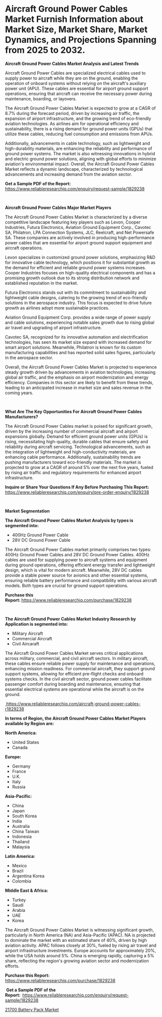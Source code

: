 <p><h1>Aircraft Ground Power Cables Market Furnish Information about Market Size, Market Share, Market Dynamics, and Projections Spanning from 2025 to 2032.</h1></p><p><strong>Aircraft Ground Power Cables Market Analysis and Latest Trends</strong></p>
<p><p>Aircraft Ground Power Cables are specialized electrical cables used to supply power to aircraft while they are on the ground, enabling the operation of onboard systems without relying on the aircraft's auxiliary power unit (APU). These cables are essential for airport ground support operations, ensuring that aircraft can receive the necessary power during maintenance, boarding, or layovers.</p><p>The Aircraft Ground Power Cables Market is expected to grow at a CAGR of 8.7% during the forecast period, driven by increasing air traffic, the expansion of airport infrastructure, and the growing trend of eco-friendly aviation technologies. As airlines aim for operational efficiency and sustainability, there is a rising demand for ground power units (GPUs) that utilize these cables, reducing fuel consumption and emissions from APUs. </p><p>Additionally, advancements in cable technology, such as lightweight and high-durability materials, are enhancing the reliability and performance of ground power systems. The market is also witnessing innovations in hybrid and electric ground power solutions, aligning with global efforts to minimize aviation's environmental impact. Overall, the Aircraft Ground Power Cables Market reflects a dynamic landscape, characterized by technological advancements and increasing demand from the aviation sector.</p></p>
<p><strong>Get a Sample PDF of the Report:&nbsp;</strong> <a href="https://www.reliableresearchiq.com/enquiry/request-sample/1829238?utm_campaign=2580&utm_medium=2&utm_source=Github&utm_content=ia&utm_term=07042025&utm_id=aircraft-ground-power-cables">https://www.reliableresearchiq.com/enquiry/request-sample/1829238</a></p>
<p>&nbsp;</p>
<p><strong>Aircraft Ground Power Cables Major Market Players</strong></p>
<p><p>The Aircraft Ground Power Cables Market is characterized by a diverse competitive landscape featuring key players such as Levon, Cooper Industries, Futura Electronics, Aviation Ground Equipment Corp., Cavotec SA, Philatron, LPA Connection Systems, JLC, Reelcraft, and Net Powersafe SA. These companies are actively involved in producing high-performance power cables that are essential for airport ground support equipment and aircraft operations.</p><p>Levon specializes in customized ground power solutions, emphasizing R&D for innovative cable technology, which positions it for substantial growth as the demand for efficient and reliable ground power systems increases. Cooper Industries focuses on high-quality electrical components and has a promising growth outlook due to its strong distribution network and established reputation in the market.</p><p>Futura Electronics stands out with its commitment to sustainability and lightweight cable designs, catering to the growing trend of eco-friendly solutions in the aerospace industry. This focus is expected to drive future growth as airlines adopt more sustainable practices.</p><p>Aviation Ground Equipment Corp. provides a wide range of power supply and cable solutions, experiencing notable sales growth due to rising global air travel and upgrading of airport infrastructure.</p><p>Cavotec SA, recognized for its innovative automation and electrification technologies, has seen its market size expand with increased demand for smart airport solutions. Meanwhile, Philatron is known for its custom manufacturing capabilities and has reported solid sales figures, particularly in the aerospace sector.</p><p>Overall, the Aircraft Ground Power Cables Market is projected to experience steady growth driven by advancements in aviation technologies, increasing global air traffic, and the emphasis on airport modernization and energy efficiency. Companies in this sector are likely to benefit from these trends, leading to an anticipated increase in market size and sales revenue in the coming years.</p></p>
<p>&nbsp;</p>
<p><strong>What Are The Key Opportunities For Aircraft Ground Power Cables Manufacturers?</strong></p>
<p><p>The Aircraft Ground Power Cables market is poised for significant growth, driven by the increasing number of commercial aircraft and airport expansions globally. Demand for efficient ground power units (GPUs) is rising, necessitating high-quality, durable cables that ensure safety and reliability during aircraft servicing. Technological advancements, such as the integration of lightweight and high-conductivity materials, are enhancing cable performance. Additionally, sustainability trends are pushing manufacturers toward eco-friendly materials. The market is projected to grow at a CAGR of around 5% over the next five years, fueled by rising air traffic and regulatory requirements for enhanced airport infrastructure.</p></p>
<p><strong>Inquire or Share Your Questions If Any Before Purchasing This Report:</strong> <a href="https://www.reliableresearchiq.com/enquiry/pre-order-enquiry/1829238?utm_campaign=2580&utm_medium=2&utm_source=Github&utm_content=ia&utm_term=07042025&utm_id=aircraft-ground-power-cables">https://www.reliableresearchiq.com/enquiry/pre-order-enquiry/1829238</a></p>
<p>&nbsp;</p>
<p><strong>Market Segmentation</strong></p>
<p><strong>The Aircraft Ground Power Cables Market Analysis by types is segmented into:</strong></p>
<p><ul><li>400Hz Ground Power Cable</li><li>28V DC Ground Power Cable</li></ul></p>
<p><p>The Aircraft Ground Power Cables market primarily comprises two types: 400Hz Ground Power Cables and 28V DC Ground Power Cables. 400Hz cables are used for supplying power to aircraft systems and equipment during ground operations, offering efficient energy transfer and lightweight design, which is vital for modern aircraft. Meanwhile, 28V DC cables provide a stable power source for avionics and other essential systems, ensuring reliable battery performance and compatibility with various aircraft models. Both types are crucial for ground support operations.</p></p>
<p><strong>Purchase this Report:&nbsp;</strong><a href="https://www.reliableresearchiq.com/purchase/1829238?utm_campaign=2580&utm_medium=2&utm_source=Github&utm_content=ia&utm_term=07042025&utm_id=aircraft-ground-power-cables">https://www.reliableresearchiq.com/purchase/1829238</a></p>
<p>&nbsp;</p>
<p><strong>The Aircraft Ground Power Cables Market Industry Research by Application is segmented into:</strong></p>
<p><ul><li>Military Aircraft</li><li>Commercial Aircraft</li><li>Civil Aircaraft</li></ul></p>
<p><p>The Aircraft Ground Power Cables Market serves critical applications across military, commercial, and civil aircraft sectors. In military aircraft, these cables ensure reliable power supply for maintenance and operations, enhancing mission readiness. For commercial aircraft, they support ground support systems, allowing for efficient pre-flight checks and onboard systems checks. In the civil aircraft sector, ground power cables facilitate passenger comfort during boarding and maintenance, ensuring that essential electrical systems are operational while the aircraft is on the ground.</p></p>
<p><a href="https://www.reliableresearchiq.com/aircraft-ground-power-cables-r1829238?utm_campaign=2580&utm_medium=2&utm_source=Github&utm_content=ia&utm_term=07042025&utm_id=aircraft-ground-power-cables">&nbsp;https://www.reliableresearchiq.com/aircraft-ground-power-cables-r1829238</a></p>
<p><strong>In terms of Region, the Aircraft Ground Power Cables Market Players available by Region are:</strong></p>
<p>
    <p> <strong> North America: </strong>
        <ul>
            <li>United States</li>
            <li>Canada</li>
        </ul>
        </p> 
    <p> <strong> Europe: </strong>
        <ul>
            <li>Germany</li>
            <li>France</li>
            <li>U.K.</li>
            <li>Italy</li>
            <li>Russia</li>
        </ul>
        </p> 
    <p> <strong> Asia-Pacific: </strong>
        <ul>
            <li>China</li>
            <li>Japan</li>
            <li>South Korea</li>
            <li>India</li>
            <li>Australia</li>
            <li>China Taiwan</li>
            <li>Indonesia</li>
            <li>Thailand</li>
            <li>Malaysia</li>
        </ul>
        </p> 
    <p> <strong> Latin America: </strong>
        <ul>
            <li>Mexico</li>
            <li>Brazil</li>
            <li>Argentina Korea</li>
            <li>Colombia</li>
        </ul>
        </p> 
    <p> <strong> Middle East & Africa: </strong>
        <ul>
            <li>Turkey</li>
            <li>Saudi</li>
            <li>Arabia</li>
            <li>UAE</li>
            <li>Korea</li>
        </ul>
    </p>
    </p>
<p><p>The Aircraft Ground Power Cables Market is witnessing significant growth, particularly in North America (NA) and Asia-Pacific (APAC). NA is projected to dominate the market with an estimated share of 40%, driven by high aviation activity. APAC follows closely at 30%, fueled by rising air travel and airport infrastructure investments. Europe accounts for approximately 20%, while the USA holds around 5%. China is emerging rapidly, capturing a 5% share, reflecting the region's growing aviation sector and modernization efforts.</p></p>
<p><strong>Purchase this Report: </strong><a href="https://www.reliableresearchiq.com/purchase/1829238?utm_campaign=2580&utm_medium=2&utm_source=Github&utm_content=ia&utm_term=07042025&utm_id=aircraft-ground-power-cables">https://www.reliableresearchiq.com/purchase/1829238</a></p>
<p>&nbsp;<strong>Get a Sample PDF of the Report:&nbsp;&nbsp;</strong><a href="https://www.reliableresearchiq.com/enquiry/request-sample/1829238?utm_campaign=2580&utm_medium=2&utm_source=Github&utm_content=ia&utm_term=07042025&utm_id=aircraft-ground-power-cables">https://www.reliableresearchiq.com/enquiry/request-sample/1829238</a></p>
<p><strong></strong></p>
<p><p><a href="https://github.com/bolalfredia7777/Market-Research-Report-List-1/blob/main/21700-battery-pack-market.md?utm_campaign=2580&utm_medium=2&utm_source=Github&utm_content=ia&utm_term=07042025&utm_id=aircraft-ground-power-cables">21700 Battery Pack Market</a></p></p>